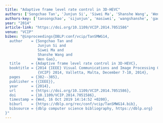 ```yaml
---
title: "Adaptive frame level rate control in 3D-HEVC"
authors: ['Songchao Tan', 'Junjun Si', 'Siwei Ma', 'Shanshe Wang', 'Wen Gao 0001']
authors-key: ['tansongchao', 'sijunjun', 'masiwei', 'wangshanshe', 'gaowen']
year: "2014"
article-link: "https://doi.org/10.1109/VCIP.2014.7051586"
venue: "VCIP"
bibex: "@inproceedings{DBLP:conf/vcip/TanSMWG14,
  author    = {Songchao Tan and
               Junjun Si and
               Siwei Ma and
               Shanshe Wang and
               Wen Gao},
  title     = {Adaptive frame level rate control in 3D-HEVC},
  booktitle = {2014 {IEEE} Visual Communications and Image Processing Conference,
               {VCIP} 2014, Valletta, Malta, December 7-10, 2014},
  pages     = {382--385},
  publisher = {{IEEE}},
  year      = {2014},
  url       = {https://doi.org/10.1109/VCIP.2014.7051586},
  doi       = {10.1109/VCIP.2014.7051586},
  timestamp = {Wed, 16 Oct 2019 14:14:52 +0200},
  biburl    = {https://dblp.org/rec/conf/vcip/TanSMWG14.bib},
  bibsource = {dblp computer science bibliography, https://dblp.org}
}"
---
```

